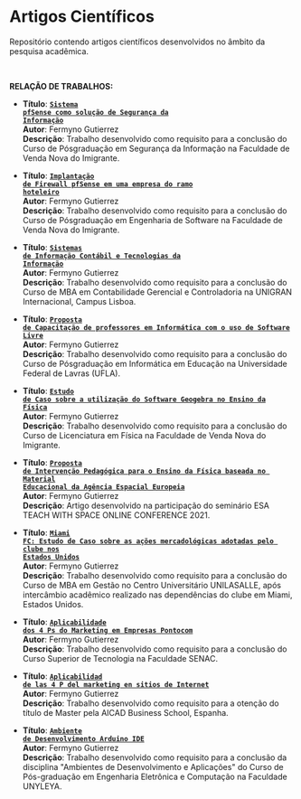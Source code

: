 # Artigos Científicos
Repositório contendo artigos científicos desenvolvidos no âmbito da pesquisa acadêmica.

<BR>

**RELAÇÃO DE TRABALHOS:**
<BR>

* **Título**: **<code>[Sistema pfSense como solução de Segurança da Informação](https://github.com/fermyno/scientific-research-papers/tree/main/pfsense-seguranca-da-informacao)</code>**  
  **Autor**: Fermyno Gutierrez  
  **Descrição**: Trabalho desenvolvido como requisito para a conclusão do Curso de Pósgraduação em Segurança da Informação na Faculdade de Venda Nova do Imigrante.
 
* **Título**: **<code>[Implantação de Firewall pfSense em uma empresa do ramo hoteleiro](https://github.com/fermyno/scientific-research-papers/tree/main/estudo-de-caso-implantacao-de-firewall)</code>**  
  **Autor**: Fermyno Gutierrez  
  **Descrição**: Trabalho desenvolvido como requisito para a conclusão do Curso de Pósgraduação em Engenharia de Software na Faculdade de Venda Nova do Imigrante.

* **Título**: **<code>[Sistemas de Informação Contábil e Tecnologias da Informação](https://github.com/fermyno/scientific-research-papers/tree/main/sic-e-tecnologias-da-informacao)</code>**  
  **Autor**: Fermyno Gutierrez  
  **Descrição**: Trabalho desenvolvido como requisito para a conclusão do Curso de MBA em Contabilidade Gerencial e Controladoria na UNIGRAN Internacional, Campus Lisboa.

* **Título**: **<code>[Proposta de Capacitação de professores em Informática com o uso de Software Livre](https://github.com/fermyno/scientific-research-papers/tree/main/capacitacao-de-professores-em-informatica-com-software-livre)</code>**  
  **Autor**: Fermyno Gutierrez  
  **Descrição**: Trabalho desenvolvido como requisito para a conclusão do Curso de Pósgraduação em Informática em Educação na Universidade Federal de Lavras (UFLA).
 
* **Título**: **<code>[Estudo de Caso sobre a utilização do Software Geogebra no Ensino da Física](https://github.com/fermyno/scientific-research-papers/tree/main/utilizacao-do-geogebra-no-ensino-da-fisica)</code>**  
  **Autor**: Fermyno Gutierrez  
  **Descrição**: Trabalho desenvolvido como requisito para a conclusão do Curso de Licenciatura em Física na Faculdade de Venda Nova do Imigrante.

* **Título**: **<code>[Proposta de Intervenção Pedagógica para o Ensino da Física baseada no Material Educacional da Agência Espacial Europeia](https://github.com/fermyno/scientific-research-papers/tree/main/intervencao-pedagogica-agencia-espacial-europeia)</code>**  
  **Autor**: Fermyno Gutierrez  
  **Descrição**: Artigo desenvolvido na participação do seminário ESA TEACH WITH SPACE ONLINE CONFERENCE 2021.
  
* **Título**: **<code>[Miami FC: Estudo de Caso sobre as ações mercadológicas adotadas pelo clube nos Estados Unidos](https://github.com/fermyno/scientific-research-papers/tree/main/miami-fc-estudo-de-caso-estados-unidos)</code>**  
  **Autor**: Fermyno Gutierrez  
  **Descrição**: Trabalho desenvolvido como requisito para a conclusão do Curso de MBA em Gestão no Centro Universitário UNILASALLE, após intercâmbio acadêmico realizado nas dependências do clube em Miami, Estados Unidos.

* **Título**: **<code>[Aplicabilidade dos 4 Ps do Marketing em Empresas Pontocom](https://github.com/fermyno/scientific-research-papers/tree/main/aplicabilidade-dos-4-ps-em-empresas-pontocom)</code>**  
  **Autor**: Fermyno Gutierrez  
  **Descrição**: Trabalho desenvolvido como requisito para a conclusão do Curso Superior de Tecnologia na Faculdade SENAC.

* **Título**: **<code>[Aplicabilidad de las 4 P del marketing en sitios de Internet](https://github.com/fermyno/scientific-research-papers/tree/main/las-4-p-en-sitios-de-internet)</code>**  
  **Autor**: Fermyno Gutierrez  
  **Descrição**: Trabalho desenvolvido como requisito para a otenção do título de Master pela AICAD Business School, Espanha.

* **Título**: **<code>[Ambiente de Desenvolvimento Arduino IDE](https://github.com/fermyno/scientific-research-papers/blob/main/ambiente-de-desenvolvimento-Arduino-IDE/README.md)</code>**  
  **Autor**: Fermyno Gutierrez  
  **Descrição**: Trabalho desenvolvido como requisito para a conclusão da disciplina "Ambientes de Desenvolvimento e Aplicações" do Curso de Pós-graduação em Engenharia Eletrônica e Computação  na Faculdade UNYLEYA.
  
